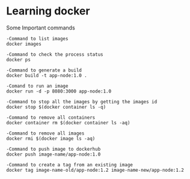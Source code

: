 # Learning docker

Some Important commands

    -Command to list images
    docker images

    -Command to check the process status
    docker ps

    -Command to generate a build
    docker build -t app-node:1.0 .

    -Comand to run an image
    docker run -d -p 8080:3000 app-node:1.0

    -Command to stop all the images by getting the images id
    docker stop $(docker container ls -q)

    -Command to remove all containers
    docker container rm $(docker container ls -aq)

    -Command to remove all images
    docker rmi $(docker image ls -aq)

    -Command to push image to dockerhub
    docker push image-name/app-node:1.0

    -Command to create a tag from an existing image
    docker tag image-name-old/app-node:1.2 image-name-new/app-node:1.2
